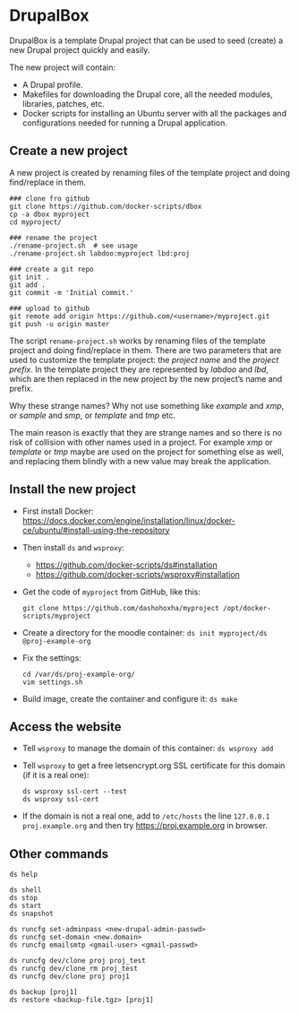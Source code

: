 # DrupalBox

DrupalBox is a template Drupal project that can be used to seed
(create) a new Drupal project quickly and easily.

The new project will contain:
- A Drupal profile.
- Makefiles for downloading the Drupal core, all the needed modules,
  libraries, patches, etc.
- Docker scripts for installing an Ubuntu server with all the packages
  and configurations needed for running a Drupal application.


## Create a new project

A new project is created by renaming files of the template project and
doing find/replace in them.

    ### clone fro github
    git clone https://github.com/docker-scripts/dbox
    cp -a dbox myproject
    cd myproject/
    
    ### rename the project
    ./rename-project.sh  # see usage
    ./rename-project.sh labdoo:myproject lbd:proj
    
    ### create a git repo
    git init .
    git add .
    git commit -m 'Initial commit.'
    
    ### upload to github
    git remote add origin https://github.com/<username>/myproject.git
    git push -u origin master

The script `rename-project.sh` works by renaming files of the template
project and doing find/replace in them. There are two parameters that
are used to customize the template project: the *project name* and the
*project prefix*. In the template project they are represented by
*labdoo* and *lbd*, which are then replaced in the new project by the
new project’s name and prefix.

Why these strange names? Why not use something like *example* and
*xmp*, or *sample* and *smp*, or *template* and *tmp* etc.

The main reason is exactly that they are strange names and so there is
no risk of collision with other names used in a project. For example
*xmp* or *template* or *tmp* maybe are used on the project for
something else as well, and replacing them blindly with a new value
may break the application.


## Install the new project

  - First install Docker:
    https://docs.docker.com/engine/installation/linux/docker-ce/ubuntu/#install-using-the-repository

  - Then install `ds` and `wsproxy`:
     + https://github.com/docker-scripts/ds#installation
     + https://github.com/docker-scripts/wsproxy#installation


  - Get the code of `myproject` from GitHub, like this:
    ```
    git clone https://github.com/dashohoxha/myproject /opt/docker-scripts/myproject
    ```

  - Create a directory for the moodle container: `ds init myproject/ds @proj-example-org`

  - Fix the settings:
    ```
    cd /var/ds/proj-example-org/
    vim settings.sh
    ```

  - Build image, create the container and configure it: `ds make`


## Access the website

  - Tell `wsproxy` to manage the domain of this container: `ds wsproxy add`

  - Tell `wsproxy` to get a free letsencrypt.org SSL certificate for this domain (if it is a real one):
    ```
    ds wsproxy ssl-cert --test
    ds wsproxy ssl-cert
    ```

  - If the domain is not a real one, add to `/etc/hosts` the line
    `127.0.0.1 proj.example.org` and then try
    https://proj.example.org in browser.


## Other commands

    ds help

    ds shell
    ds stop
    ds start
    ds snapshot

    ds runcfg set-adminpass <new-drupal-admin-passwd>
    ds runcfg set-domain <new.domain>
    ds runcfg emailsmtp <gmail-user> <gmail-passwd>

    ds runcfg dev/clone proj proj_test
    ds runcfg dev/clone_rm proj_test
    ds runcfg dev/clone proj proj1

    ds backup [proj1]
    ds restore <backup-file.tgz> [proj1]
